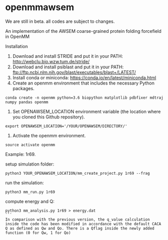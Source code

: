# openmmawsem
We are still in beta. all codes are subject to changes.

An implementation of the AWSEM coarse-grained protein folding forcefield in OpenMM

Installation
1. Download and install STRIDE and put it in your PATH: http://webclu.bio.wzw.tum.de/stride/
1. Download and install psiblast and put it in your PATH: ftp://ftp.ncbi.nlm.nih.gov/blast/executables/blast+/LATEST/
1. Install conda or miniconda: https://conda.io/en/latest/miniconda.html
1. Create an openmm environment that includes the necessary Python packages.
```
conda create -n openmm python=3.6 biopython matplotlib pdbfixer mdtraj numpy pandas openmm
```
1. Set OPENAWSEM_LOCATION environment variable (the location where you cloned this Github repository).
```
export OPENAWSEM_LOCATION='/YOUR/OPENAWSEM/DIRECTORY/'
```
1. Activate the openmm environment.
```
source activate openmm
```

Example:
1r69.

setup simulation folder:
```
python3 YOUR_OPENAWSEM_LOCATION/mm_create_project.py 1r69 --frag
```

run the simulation:
```
python3 mm_run.py 1r69
```

compute energy and Q:
```
python3 mm_analysis.py 1r69 > energy.dat
```  
In comparison with the previous version, the q_value calculation inside the code has been modified in accordance with the default CACA Q as defined as Qw and Qo. There is a Qflag inside the newly added function (0 for Qw, 1 for Qo)
